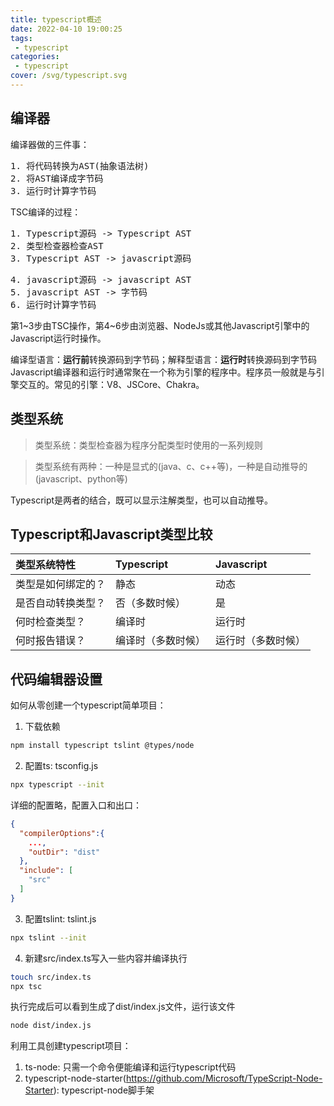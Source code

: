 ```yaml
---
title: typescript概述
date: 2022-04-10 19:00:25
tags:
 - typescript
categories:
 - typescript
cover: /svg/typescript.svg
---
```


## 编译器

编译器做的三件事：
<pre>
1. 将代码转换为AST(抽象语法树)
2. 将AST编译成字节码
3. 运行时计算字节码
</pre>

TSC编译的过程：
<pre>
1. Typescript源码 -> Typescript AST
2. 类型检查器检查AST
3. Typescript AST -> javascript源码
</pre>
<pre>
4. javascript源码 -> javascript AST
5. javascript AST -> 字节码
6. 运行时计算字节码
</pre>

第1\~3步由TSC操作，第4\~6步由浏览器、NodeJs或其他Javascript引擎中的Javascript运行时操作。

编译型语言：**运行前**转换源码到字节码；解释型语言：**运行时**转换源码到字节码
Javascript编译器和运行时通常聚在一个称为引擎的程序中。程序员一般就是与引擎交互的。常见的引擎：V8、JSCore、Chakra。

## 类型系统 
> 类型系统：类型检查器为程序分配类型时使用的一系列规则

> 类型系统有两种：一种是显式的(java、c、c++等)，一种是自动推导的(javascript、python等)

Typescript是两者的结合，既可以显示注解类型，也可以自动推导。

## Typescript和Javascript类型比较
| 类型系统特性 | Typescript | Javascript |
|  :----  | :----  | :----  |
| 类型是如何绑定的？| 静态 | 动态 |
| 是否自动转换类型？| 否（多数时候） | 是 |
| 何时检查类型？| 编译时 | 运行时 |
| 何时报告错误？| 编译时（多数时候） | 运行时（多数时候） |

## 代码编辑器设置

如何从零创建一个typescript简单项目：
1. 下载依赖
```bash
npm install typescript tslint @types/node
```
2. 配置ts: tsconfig.js
```bash
npx typescript --init
```
详细的配置略，配置入口和出口：
```json
{
  "compilerOptions":{
    ...,
    "outDir": "dist"
  },
  "include": [
    "src"
  ]
}
```

3. 配置tslint: tslint.js
```bash
npx tslint --init
```

4. 新建src/index.ts写入一些内容并编译执行
```bash
touch src/index.ts
npx tsc
```
执行完成后可以看到生成了dist/index.js文件，运行该文件
```bash
node dist/index.js
```

利用工具创建typescript项目：
1. ts-node: 只需一个命令便能编译和运行typescript代码
2. typescript-node-starter(https://github.com/Microsoft/TypeScript-Node-Starter): typescript-node脚手架

